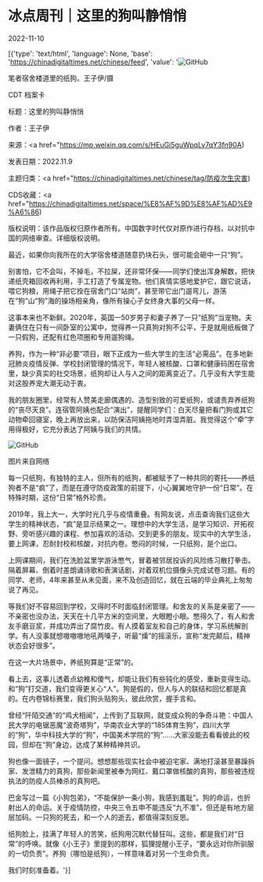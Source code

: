 # 冰点周刊｜这里的狗叫静悄悄

2022-11-10

[{'type': 'text/html', 'language': None, 'base': 'https://chinadigitaltimes.net/chinese/feed', 'value': '![GitHub](https://keep.cdt.media/assets/images/d/3/d3da12a1/e3d453d8.jpeg)

笔者宿舍楼道里的纸狗。王子伊/摄



CDT 档案卡

标题：这里的狗叫静悄悄

作者：王子伊

来源：<a href="https://mp.weixin.qq.com/s/HEuGi5guWpqLy7qY3fn90A)

发表日期：2022.11.9

主题归类：<a href="https://chinadigitaltimes.net/chinese/tag/防疫次生灾害)

CDS收藏：<a href="https://chinadigitaltimes.net/space/%E8%AF%9D%E8%AF%AD%E9%A6%86)

版权说明：该作品版权归原作者所有。中国数字时代仅对原作进行存档，以对抗中国的网络审查。详细版权说明。





最近，如果你向我所在的大学宿舍楼道随意扔块石头，很可能会砸中一只“狗”。

别害怕，它不会叫，不掉毛，不拉屎，还非常环保——同学们使出浑身解数，把快递纸壳箱回收再利用，手工打造了专属宠物。他们真情实感地爱护它，跟它说话，喂它狗粮，用绳子把它拴在宿舍门口“站岗”，甚至带它出门遛弯儿，游荡在“狗”山“狗”海的操场相亲角，像所有操心子女终身大事的父母一样。

这事本来也不新鲜。2020年，英国一50岁男子和妻子养了一只“纸狗”当宠物。夫妻俩住在只有一间卧室的公寓中，觉得养一只真狗对狗不公平，于是就用纸板做了一只假狗，还配有红色项圈和专用遛狗绳。

养狗，作为一种“非必要”项目，眼下正成为一些大学生的生活“必需品”。在多地新冠肺炎疫情反弹、学校封闭管理的情况下，年轻人被核酸、口罩和健康码困在宿舍里，缺少真实的社交场景，纸狗却让人与人之间的距离变近了。几乎没有大学生能对这股养宠大潮无动于衷。

我的朋友圈里，经常有人赞美走廊偶遇的、造型别致的可爱纸狗，或谴责弃养纸狗的“丧尽天良”。连宿管阿姨也配合“演出”，提醒同学们：白天尽量把看门狗或其它动物牵回寝室，晚上再放出来，以防保洁阿姨拖地时弄湿弄脏。我觉得这个“牵”字用得极好，它充分表达了阿姨与我们的共情。

![GitHub](https://keep.cdt.media/assets/images/d/3/d3da12a1/38cc6036.jpeg)

图片来自网络

每一只纸狗，有独特的主人，但所有的纸狗，都被赋予了一种共同的寄托——养纸狗者不是“疯”了，而是在遵守防疫政策的前提下，小心翼翼地守护一份“日常”。在特殊时期，这份“日常”格外珍贵。

2019年，我上大一，大学时光几乎与疫情重叠。有网友说，点击查询我们这些大学生的精神状态，“疯”是显示结果之一。理想中的大学生活，是学习知识、开拓视野、旁听感兴趣的课程、参加喜欢的活动、交到更多的朋友。现实中的大学生活，要上网课，忍耐封校和核酸，对抗内卷。憋闷的时候，一只纸狗，是个出口。

上网课期间，我们在洗脸盆里学游泳憋气，冒着被邻居投诉的风险练习散打拳击。隔着屏幕、倒着时差朗诵诗歌和表演话剧，对着双机位摄像头完成试卷习题。有的同学、老师，4年来甚至从未见面，来不及创造回忆，就在云端的毕业典礼上匆匆说了再见。

等我们好不容易回到学校，又得时不时面临封闭管理。和舍友的关系是亲密了——不亲密也没办法，天天在十几平方米的空间里，大眼瞪小眼。憋得久了，有人和舍友手磨豆浆，并成功弄出了腐竹皮。有人摸着室友和自己的身体，学习系统解剖学。有人没事就想嗷嗷嗷地吼两嗓子，听最“燥”的摇滚乐，宣称“发完颠后，精神状态会好很多”。

在这一大片场景中，养纸狗算是“正常”的。

看上去，这事儿透着点幼稚和傻气，却能让我们有些钝化的感受，重新变得生动。和“狗”打交道，我们变得更关心“人”。狗是假的，但人与人的联结和回忆都是真的。在内卷锦标赛里，我们狗头贴狗头，彼此欣赏，握手言和。

曾经“阡陌交通”的“鸡犬相闻”，上传到了互联网，就变成众狗的争奇斗艳：中国人民大学的电锯恶魔“波奇塔狗”，华南农业大学的“185体育生狗”，四川大学的“狗”，华中科技大学的“狗”，中国美术学院的“狗”……大家没能去看看彼此的校园，但却在“狗”身边，达成了某种精神共识。

狗也像一面镜子，一个提问。想想那些现实社会中被迫宅家、满地打滚甚至暴躁拆家、发泄精力的真狗，那些新闻里被奉为网红、戴口罩做核酸的真狗，那些被违规执法的防疫人员棒杀的真狗吧。

巴金写过一篇《小狗包弟》，“不能保护一条小狗，我感到羞耻”。狗的命运，也折射出人的命运。关于疫情防控，中央三令五申不能违反“九不准”，但还是有地方层层加码。一只狗的死去，和一个人的逝去，都值得深刻反思。

纸狗脸上，挂满了年轻人的苦笑，纸狗用沉默代替狂叫。这些，都是我们对“日常”的呼唤。就像《小王子》里提到的那样，狐狸提醒小王子，“要永远对你所驯服的一切负责”。养狗（哪怕是纸狗），一样意味着对另一个生命负责。

我们时刻准备着。'}]